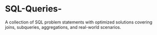 # SQL-Queries-
A collection of SQL problem statements with optimized solutions covering joins, subqueries, aggregations, and real-world scenarios.
